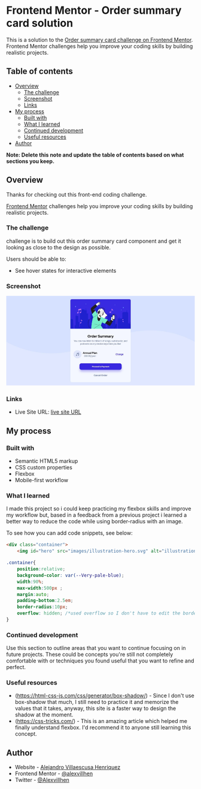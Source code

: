 # Frontend Mentor - Order summary card solution

This is a solution to the [Order summary card challenge on Frontend Mentor](https://www.frontendmentor.io/challenges/order-summary-component-QlPmajDUj). Frontend Mentor challenges help you improve your coding skills by building realistic projects. 

## Table of contents

- [Overview](#overview)
  - [The challenge](#the-challenge)
  - [Screenshot](#screenshot)
  - [Links](#links)
- [My process](#my-process)
  - [Built with](#built-with)
  - [What I learned](#what-i-learned)
  - [Continued development](#continued-development)
  - [Useful resources](#useful-resources)
- [Author](#author)

**Note: Delete this note and update the table of contents based on what sections you keep.**

## Overview

Thanks for checking out this front-end coding challenge.

[Frontend Mentor](https://www.frontendmentor.io) challenges help you improve your coding skills by building realistic projects.

### The challenge

challenge is to build out this order summary card component and get it looking as close to the design as possible.

Users should be able to:

- See hover states for interactive elements

### Screenshot

![alt text](https://github.com/alexvillhen/order-summary-component/blob/main/Screenshot.jpg?raw=true)


### Links

- Live Site URL: [live site URL](https://alexvillhen.github.io/order-summary-component/)

## My process

### Built with

- Semantic HTML5 markup
- CSS custom properties
- Flexbox
- Mobile-first workflow

### What I learned

I made this project so i could keep practicing my flexbox skills and improve my workflow but, based in a feedback from a previous project i learned a better way to reduce the code while using border-radius with an image.

To see how you can add code snippets, see below:

```html
<div class="container">
    <img id="hero" src="images/illustration-hero.svg" alt="illustration hero">
```
```css
.container{
    position:relative;
    background-color: var(--Very-pale-blue);
    width:90%;
    max-width:500px ;
    margin:auto;
    padding-bottom:2.5em;
    border-radius:10px;
    overflow: hidden; /*used overflow so I don't have to edit the borders of the image with border-top-left/right-radius */
}
```

### Continued development

Use this section to outline areas that you want to continue focusing on in future projects. These could be concepts you're still not completely comfortable with or techniques you found useful that you want to refine and perfect.


### Useful resources

- (https://html-css-js.com/css/generator/box-shadow/) - Since I don't use box-shadow that much, I still need to practice it and memorize the values that it takes, anyway, this site is a faster way to design the shadow at the moment.
- (https://css-tricks.com/) - This is an amazing article which helped me finally understand flexbox. I'd recommend it to anyone still learning this concept.


## Author

- Website - [Alejandro Villaescusa Henriquez](https://www.facebook.com/alejandro.villaescusahenriquez/)
- Frontend Mentor - [@alexvillhen](https://www.frontendmentor.io/profile/alexvillhen)
- Twitter - [@Alexvillhen](https://www.twitter.com/Alexvillhen)


